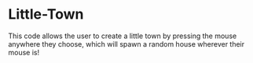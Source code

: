 # Little-Town
This code allows the user to create a little town by pressing the mouse anywhere they choose, which will spawn a random house wherever their mouse is! 
